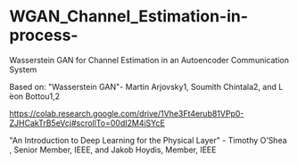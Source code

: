# WGAN_Channel_Estimation-in-process-
Wasserstein GAN for Channel Estimation in an Autoencoder Communication System

Based on:
"Wasserstein GAN"- Martin Arjovsky1, Soumith Chintala2, and L ́eon Bottou1,2

https://colab.research.google.com/drive/1Vhe3Ft4erub81VPp0-ZJHCakTrB5eVcj#scrollTo=00dI2M4iSYcE

"An Introduction to Deep Learning for the Physical Layer" - Timothy O’Shea , Senior Member, IEEE, and Jakob Hoydis, Member, IEEE
